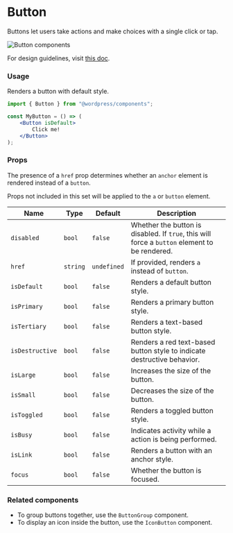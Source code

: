 # Button
Buttons let users take actions and make choices with a single click or tap.

![Button components](https://make.wordpress.org/design/files/2019/03/button.png)

For design guidelines, visit [this doc](/packages/components/src/button/DESIGN.md).

### Usage

Renders a button with default style.

```jsx
import { Button } from "@wordpress/components";

const MyButton = () => (
	<Button isDefault>
		Click me!
	</Button>
);
```

### Props

The presence of a `href` prop determines whether an `anchor` element is rendered instead of a `button`.

Props not included in this set will be applied to the `a` or `button` element.

Name | Type | Default | Description
--- | --- | --- | ---
`disabled` | `bool` | `false` | Whether the button is disabled. If `true`, this will force a `button` element to be rendered.
`href` | `string` | `undefined` | If provided, renders `a` instead of `button`.
`isDefault` | `bool` | `false` | Renders a default button style.
`isPrimary` | `bool` | `false` | Renders a primary button style.
`isTertiary` | `bool` | `false` | Renders a text-based button style.
`isDestructive` | `bool` | `false` | Renders a red text-based button style to indicate destructive behavior.
`isLarge` | `bool` | `false` | Increases the size of the button.
`isSmall` | `bool` | `false` | Decreases the size of the button.
`isToggled` | `bool` | `false` | Renders a toggled button style.
`isBusy` | `bool` | `false` | Indicates activity while a action is being performed.
`isLink` | `bool` | `false` | Renders a button with an anchor style.
`focus` | `bool` | `false` | Whether the button is focused.

### Related components

- To group buttons together, use the `ButtonGroup` component.
- To display an icon inside the button, use the `IconButton` component.
